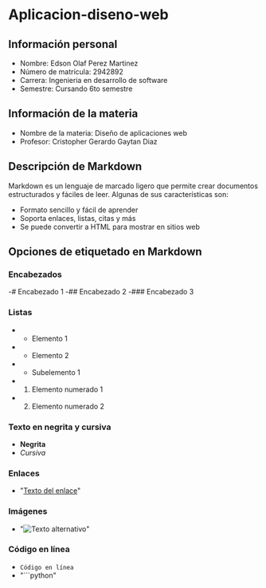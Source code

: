 # Aplicacion-diseno-web

## Información personal

- Nombre: Edson Olaf Perez Martinez
- Número de matrícula: 2942892
- Carrera: Ingenieria en desarrollo de software
- Semestre: Cursando 6to semestre

## Información de la materia

- Nombre de la materia: Diseño de aplicaciones web
- Profesor: Cristopher Gerardo Gaytan Diaz

## Descripción de Markdown

Markdown es un lenguaje de marcado ligero que permite crear documentos estructurados y fáciles de leer. Algunas de sus características son:

- Formato sencillo y fácil de aprender
- Soporta enlaces, listas, citas y más
- Se puede convertir a HTML para mostrar en sitios web

## Opciones de etiquetado en Markdown
### Encabezados
-# Encabezado 1
-## Encabezado 2
-### Encabezado 3

### Listas
- - Elemento 1
- - Elemento 2
-   - Subelemento 1
- 1. Elemento numerado 1
- 2. Elemento numerado 2

### Texto en negrita y cursiva
- **Negrita**
- *Cursiva*

### Enlaces
- "[Texto del enlace](URL_del_enlace)"

### Imágenes
- "![Texto alternativo](URL_de_la_imagen)"

### Código en línea
- `Código en línea`
- "```python"



